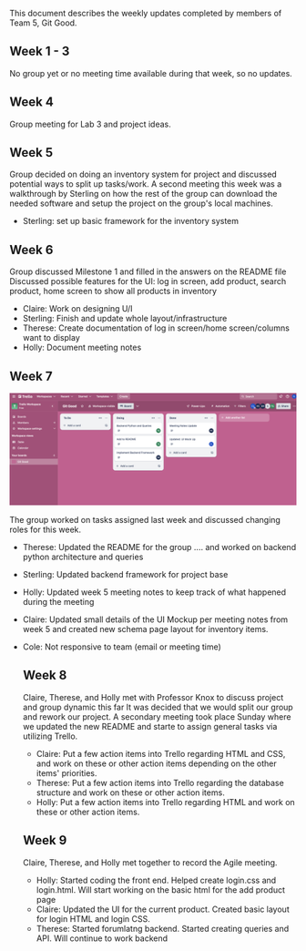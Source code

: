 This document describes the weekly updates completed by members of Team 5, Git Good.

## Week 1 - 3
No group yet or no meeting time available during that week, so no updates.

## Week 4
Group meeting for Lab 3 and project ideas.

## Week 5
Group decided on doing an inventory system for project and discussed potential ways to split up tasks/work.
A second meeting this week was a walkthrough by Sterling on how the rest of the group can download the needed software and setup the project on the group's local machines.
- Sterling: set up basic framework for the inventory system

## Week 6
Group discussed Milestone 1 and filled in the answers on the README file
Discussed possible features for the UI: log in screen, add product, search product, home screen to show all products in inventory
- Claire: Work on designing U/I
- Sterling: Finish and update whole layout/infrastructure
- Therese: Create documentation of log in screen/home screen/columns want to display
- Holly: Document meeting notes 


## Week 7 
![image](./images/Week6.png)

The group worked on tasks assigned last week and discussed changing roles for this week.
- Therese: Updated the README for the group .... and worked on backend python architecture and queries
- Sterling: Updated backend framework for project base
- Holly: Updated week 5 meeting notes to keep track of what happened during the meeting
- Claire: Updated small details of the UI Mockup per meeting notes from week 5 and created new schema page layout for inventory items.
- Cole: Not responsive to team (email or meeting time)

  ## Week 8
  Claire, Therese, and Holly met with Professor Knox to discuss project and group dynamic this far
  It was decided that we would split our group and rework our project. A secondary meeting took place Sunday where we updated the new README and starte to assign general tasks via utilizing Trello.
  - Claire: Put a few action items into Trello regarding HTML and CSS, and work on these or other action items depending on the other items' priorities.
  - Therese: Put a few action items into Trello regarding the database structure and work on these or other action items.
  - Holly: Put a few action items into Trello regarding HTML and work on these or other action items.
 
   ## Week 9
   Claire, Therese, and Holly met together to record the Agile meeting.
   - Holly: Started coding the front end. Helped create login.css and login.html. Will start working on the basic html for the add product page
   - Claire: Updated the UI for the current product. Created basic layout for login HTML and login CSS.
   - Therese: Started forumlatng backend. Started creating queries and API. Will continue to work backend

